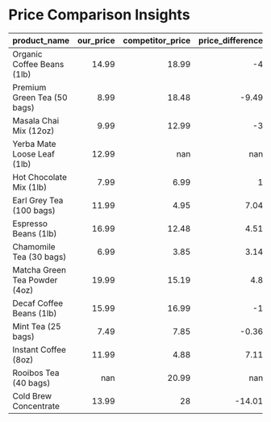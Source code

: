 # Price Comparison Insights
| product_name                  |   our_price |   competitor_price |   price_difference | recommendation    |
|:------------------------------|------------:|-------------------:|-------------------:|:------------------|
| Organic Coffee Beans (1lb)    |       14.99 |              18.99 |              -4    | Increase          |
| Premium Green Tea (50 bags)   |        8.99 |              18.48 |              -9.49 | Increase          |
| Masala Chai Mix (12oz)        |        9.99 |              12.99 |              -3    | Increase          |
| Yerba Mate Loose Leaf (1lb)   |       12.99 |             nan    |             nan    | No data available |
| Hot Chocolate Mix (1lb)       |        7.99 |               6.99 |               1    | Reduce            |
| Earl Grey Tea (100 bags)      |       11.99 |               4.95 |               7.04 | Reduce            |
| Espresso Beans (1lb)          |       16.99 |              12.48 |               4.51 | Reduce            |
| Chamomile Tea (30 bags)       |        6.99 |               3.85 |               3.14 | Reduce            |
| Matcha Green Tea Powder (4oz) |       19.99 |              15.19 |               4.8  | Reduce            |
| Decaf Coffee Beans (1lb)      |       15.99 |              16.99 |              -1    | Increase          |
| Mint Tea (25 bags)            |        7.49 |               7.85 |              -0.36 | Increase          |
| Instant Coffee (8oz)          |       11.99 |               4.88 |               7.11 | Reduce            |
| Rooibos Tea (40 bags)         |      nan    |              20.99 |             nan    | Increase          |
| Cold Brew Concentrate         |       13.99 |              28    |             -14.01 | Increase          |